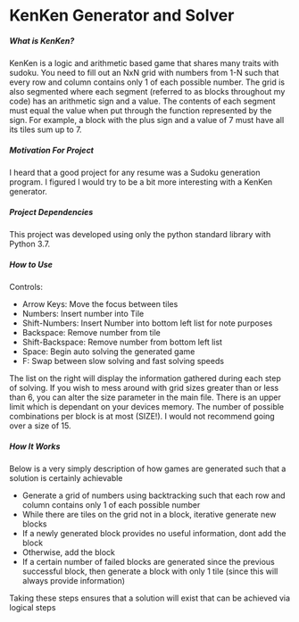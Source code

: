 # KenKen Generator and Solver

##### What is KenKen?
KenKen is a logic and arithmetic based game that shares many traits with sudoku.
You need to fill out an NxN grid with numbers from 1-N such that every row and column contains only 1 of each possible number.
The grid is also segmented where each segment (referred to as blocks throughout my code)
has an arithmetic sign and a value. The contents of each segment must equal the value when put through the function represented by the sign.
 For example, a block with the plus sign and a value of 7 must have all its tiles sum up to 7.
 
##### Motivation For Project
I heard that a good project for any resume was a Sudoku generation program. I figured I would try to be a bit more interesting
with a KenKen generator.

##### Project Dependencies
This project was developed using only the python standard library with Python 3.7.

##### How to Use
Controls:
* Arrow Keys: Move the focus between tiles
* Numbers: Insert number into Tile
* Shift-Numbers: Insert Number into bottom left list for note purposes
* Backspace: Remove number from tile
* Shift-Backspace: Remove number from bottom left list
* Space: Begin auto solving the generated game
* F: Swap between slow solving and fast solving speeds

The list on the right will display the information gathered during each step of solving.
If you wish to mess around with grid sizes greater than or less than 6, you can alter the size parameter
in the main file. There is an upper limit which is dependant on your devices memory. The number of possible combinations per block
is at most (SIZE!). I would not recommend going over a size of 15.

##### How It Works
Below is a very simply description of how games are generated such that a solution is certainly achievable
* Generate a grid of numbers using backtracking such that each row and column contains only 1 of each possible number
* While there are tiles on the grid not in a block, iterative generate new blocks
* If a newly generated block provides no useful information, dont add the block
* Otherwise, add the block
* If a certain number of failed blocks are generated since the previous successful block, then generate a block with only 1 tile (since this will always provide information)

Taking these steps ensures that a solution will exist that can be achieved via logical steps




